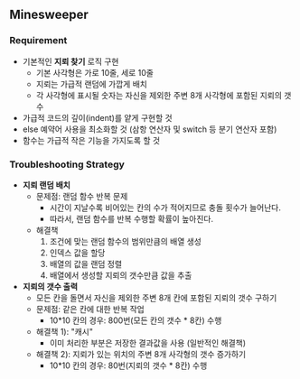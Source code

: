 ## Minesweeper

### Requirement
- 기본적인 **지뢰 찾기** 로직 구현  
    - 기본 사각형은 가로 10줄, 세로 10줄
    - 지뢰는 가급적 랜덤에 가깝게 배치
    - 각 사각형에 표시될 숫자는 자신을 제외한 주변 8개 사각형에 포함된 지뢰의 갯수
- 가급적 코드의 깊이(indent)를 얕게 구현할 것
- else 예약어 사용을 최소화할 것 (삼항 연산자 및 switch 등 분기 연산자 포함)
- 함수는 가급적 작은 기능을 가지도록 할 것
    
### Troubleshooting Strategy
- **지뢰 랜덤 배치**
    - 문제점: 랜덤 함수 반복 문제
        - 시간이 지날수록 비어있는 칸의 수가 적어지므로 충돌 횟수가 늘어난다.
        - 따라서, 랜덤 함수를 반복 수행할 확률이 높아진다.
    - 해결책 
        1. 조건에 맞는 랜덤 함수의 범위만큼의 배열 생성 
        2. 인덱스 값을 할당 
        3. 배열의 값을 랜덤 정렬 
        4. 배열에서 생성할 지뢰의 갯수만큼 값을 추출 
- **지뢰의 갯수 출력** 
    - 모든 칸을 돌면서 자신을 제외한 주변 8개 칸에 포함된 지뢰의 갯수 구하기 
    - 문제점: 같은 칸에 대한 반복 작업 
        - 10*10 칸의 경우: 800번(모든 칸의 갯수 * 8칸) 수행
    - 해결책 1): "캐시"
        - 이미 처리한 부분은 저장한 결과값을 사용 (일반적인 해결책)
    - 해결책 2): 지뢰가 있는 위치의 주변 8개 사각형의 갯수 증가하기
        - 10*10 칸의 경우: 80번(지뢰의 갯수 * 8칸) 수행
